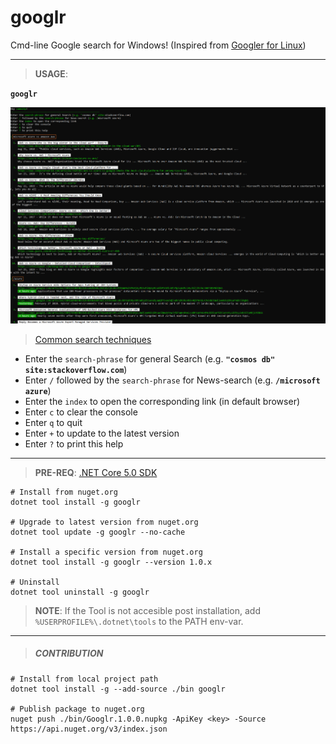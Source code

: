 # googlr
Cmd-line Google search for Windows! (Inspired from [Googler for Linux](https://github.com/jarun/googler))

---

> **USAGE**: 

**`googlr`**

  ![Screenshot](https://raw.githubusercontent.com/vamsitp/googlr/master/Screenshot.png)
  > [Common search techniques](https://support.google.com/websearch/answer/2466433)

- Enter the `search-phrase` for general Search (e.g. **`"cosmos db" site:stackoverflow.com`**)
- Enter `/` followed by the `search-phrase` for News-search (e.g. **`/microsoft azure`**)
- Enter the `index` to open the corresponding link (in default browser)
- Enter `c` to clear the console
- Enter `q` to quit
- Enter `+` to update to the latest version
- Enter `?` to print this help

---

> **PRE-REQ**: [.NET Core 5.0 SDK](https://dotnet.microsoft.com/download/dotnet-core/5.0)
```batch
# Install from nuget.org
dotnet tool install -g googlr

# Upgrade to latest version from nuget.org
dotnet tool update -g googlr --no-cache

# Install a specific version from nuget.org
dotnet tool install -g googlr --version 1.0.x

# Uninstall
dotnet tool uninstall -g googlr
```

> **NOTE**: If the Tool is not accesible post installation, add `%USERPROFILE%\.dotnet\tools` to the PATH env-var.

---

> ##### CONTRIBUTION
```batch
# Install from local project path
dotnet tool install -g --add-source ./bin googlr

# Publish package to nuget.org
nuget push ./bin/Googlr.1.0.0.nupkg -ApiKey <key> -Source https://api.nuget.org/v3/index.json
```